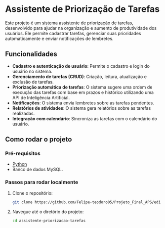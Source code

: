 # Assistente de Priorização de Tarefas

Este projeto é um sistema assistente de priorização de tarefas, desenvolvido para ajudar na organização e aumento de produtividade dos usuários. Ele permite cadastrar tarefas, gerenciar suas prioridades automaticamente e enviar notificações de lembretes.

## Funcionalidades

- **Cadastro e autenticação de usuário**: Permite o cadastro e login do usuário no sistema.
- **Gerenciamento de tarefas (CRUD)**: Criação, leitura, atualização e exclusão de tarefas.
- **Priorização automática de tarefas**: O sistema sugere uma ordem de execução das tarefas com base em prazos e histórico utilizando uma API de Inteligência Artificial.
- **Notificações**: O sistema envia lembretes sobre as tarefas pendentes.
- **Relatórios de atividades**: O sistema gera relatórios sobre as tarefas realizadas.
- **Integração com calendário**: Sincroniza as tarefas com o calendário do usuário.

## Como rodar o projeto

### Pré-requisitos
- [Python](https://www.python.org/)
- Banco de dados MySQL.

### Passos para rodar localmente

1. Clone o repositório:

    ```bash
    git clone https://github.com/Felipe-teodoro05/Projeto_Final_APS/edit/master/README.md
    ```

2. Navegue até o diretório do projeto:

    ```bash
    cd assistente-priorizacao-tarefas
    ```


